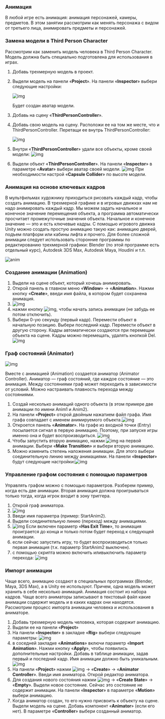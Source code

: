 ### Анимация

В любой игре есть анимация: анимация персонажей, камеры, предметов. В этом занятии рассмотрим как менять персонажа с видом от третьего лица, анимировать предметы и персонажей.

### Замена модели в Third Person Character

Рассмотрим как заменить модель человека в Third Person Character. Модель должна быть специально подготовлена для использования в играх.

1. Добавь трехмерную модель в проект.

2. Выдели модель на панели «**Project**». На панели «**Inspector**» выбери следующие настройки:

   ![img](http://unity3d.unium.ru/lessons/lesson15/images/humanoid_rig.jpg)

   Будет создан аватар модели.

3. Добавь на сцену «**ThirdPersonController**».

4. Добавь свою модель на сцену. Расположи ее на том же месте, что и ThirdPersonController. Перетащи ее внутрь ThirdPersonController:

   ![img](http://unity3d.unium.ru/lessons/lesson15/images/third1.jpg)

5. Внутри «**ThirdPersonController**» удали все объекты, кроме своей модели:
   ![img](http://unity3d.unium.ru/lessons/lesson15/images/third2.jpg)

6. Выдели объект «**ThirdPersonController**». На панели «**Inspector**» в параметре «**Avatar**» выбери аватар своей модели.
   ![img](http://unity3d.unium.ru/lessons/lesson15/images/third3.jpg)
   При необходимости настрой «**Capsule Collider**» по высоте модели.

### Анимация на основе ключевых кадров

В мультфильмах художнику приходиться рисовать каждый кадр, чтобы создать анимацию. В трехмерной графике и в игровых движках нам не надо анимировать каждый кадр. Мы можем задать начальное и конечное значение перемещения объекта, а программа автоматически просчитает промежуточные значения объекта. Начальное и конечное значение — это и есть ключевые кадры. C помощью игрового движка Unity можно создать простую анимацию такую как: анимацию дверей, подъем платформ или кабины лифта и прочего. Для более сложной анимации следует использовать сторонние программы по редактированию трехмерной графики: Blender (по этой программе есть отдельный курс), Autodesk 3DS Max, Autodesk Maya, Houdini и т.п.

![anim](http://unity3d.unium.ru/lessons/lesson15/images/keyanimtheory.png)

### Создание анимации (Animation)

1. Выдели на сцене объект, который хочешь анимировать.
2. Открой панель в главном меню «**Window**» → «**Animation**». Нажми кнопку «**Create**», введи имя файла, в котором будет сохранена анимация.
3. ![img](http://unity3d.unium.ru/lessons/lesson15/images/anim1.jpg)
4. нажми кнопку ![img](http://unity3d.unium.ru/lessons/lesson15/images/anim2.jpg), чтобы начать запись анимации (не забудь ее потом отключить).
5. Выбери 0-ую секунду (первый кадр). Перемести объект в начальную позицию. Выбери последний кадр. Перемести объект в другую сторону. Кадры автоматически создаются при перемещии объекта на сцене. Кадры можно перемещать, удалять кнопкой Del.![img](http://unity3d.unium.ru/lessons/lesson15/images/anim3.jpg)

### Граф состояний (Animator)

![img](http://unity3d.unium.ru/lessons/lesson15/images/animator1.jpg)

Вместе с анимацией (Animation) создается аниматор (Animator Controller). Аниматор — граф состояний, где каждое состояние — это анимация. Между состояниями граф может переходить в зависимости от условий. Можно настраивать плавность перехода между состояниями.

1. Создай несколько анимаций одного объекта (в этом примере две анимации по имени Anim1 и Anim2).
2. На панели «**Project**» открой двойным нажатием файл графа. Имя графа совпадает с именем анимируемого объекта.![img](http://unity3d.unium.ru/lessons/lesson15/images/animator2.jpg)
3. Откроется панель «**Animator**». На графе из входной точки (Entry) посылается сигнал в первую анимацию. Поэтому, при запуске игры именно она и будет воспроизводиться.
   ![img](http://unity3d.unium.ru/lessons/lesson15/images/animator3.jpg)
4. Чтобы запустить вторую анимацию, нажми ![img](http://unity3d.unium.ru/images/rmb.png) на первой анимации. Выбери «**Make Transition**» и выбери вторую анимацию.
5. Можно изменить степень наложения анимации. Для этого выбери соединительную линию между анимациями. На панели «**Inspector**» будут следующие настройки:![img](http://unity3d.unium.ru/lessons/lesson15/images/animator4.jpg)

### Управление графом состояния с помощью параметров

Управлять графом можно с помощью параметров. Разберем пример, когда есть две анимации. Вторая анимация должна проигрываться только тогда, когда игрок входит в зону триггера.

1. Открой граф аниматора.
2. ![img](http://unity3d.unium.ru/lessons/lesson15/images/scriptanim1.jpg)
3. Введи имя параметра (пример: StartAnim2).
4. Выдели соединительную линию (переход) между анимациями.
5. ![img](http://unity3d.unium.ru/lessons/lesson15/images/scriptanim2.jpg)
   Если включен параметр «**Has Exit Time**», то анимация проиграется до конца и только потом будет переход к следующей анимации.
6. если сейчас запустить игру, то будет воспроизводиться только первая анимация (т.к. параметр StartAnim2 выключен).
7. с помощью скрипта можно включить иливыключить параметр перехода:
   ![img](http://unity3d.unium.ru/lessons/lesson15/images/scriptanim3.jpg)

### Импорт анимации

Чаще всего, анимацию создают в специальных программах (Blender, Maya, 3DS Max), а в Unity ее используют. Причем, одна модель может хранить в себе несколько анимаций. Анимация состоит из набора кадров. Чаще всего аниматоры записывают в текстовый файл какие анимации содержит модель и в каких кадрах они находятся. Рассмотрим процесс импорта анимации человека и использования в аниматоре.

1. Добавь трехмерную модель человека, которая содержит анимацию.
2. Выдели ее на панели «**Project**»
3. На панели «**Inspector**» в закладке «**Rig**» выбери следующие параметры:
   ![img](http://unity3d.unium.ru/lessons/lesson15/images/import1.jpg)
4. в соседней закладке «**Animations**» включи параметр «**Import Animation**». Нажми кнопку «**Apply**», чтобы появились дополнительные настройки. Добавь в таблице анимации, задав первый и последний кадр. Имя анимации должно быть уникальным.
   ![img](http://unity3d.unium.ru/lessons/lesson15/images/import2.jpg)
5. На панели «**Project**» нажми ![img](http://unity3d.unium.ru/images/rmb.png) → «**Create**» → «**Animator Controller**». Введи имя аниматора. Открой редактор аниматора.
6. Для создания нового состояния нажми ![img](http://unity3d.unium.ru/images/rmb.png) → «**Create State**» → «**Empty**». Выдели новое состояние. Сейчас это состояние не содержит анимации. На панели «**Inspector**» в параметре «**Motion**» выбери анимацию.
7. Когда аниматор создан, то его нужно присвоить к объекту на сцене. Выдели модель на сцене. Добавь компонент «**Animator**» (если его нет). В параметре «**Controller**» выбери созданный аниматор.